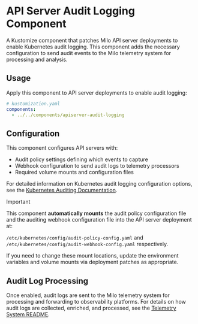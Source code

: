 # API Server Audit Logging Component

A Kustomize component that patches Milo API server deployments to enable
Kubernetes audit logging. This component adds the necessary configuration to
send audit events to the Milo telemetry system for processing and analysis.

## Usage

Apply this component to API server deployments to enable audit logging:

```yaml
# kustomization.yaml
components:
  - ../../components/apiserver-audit-logging
```

## Configuration

This component configures API servers with:
- Audit policy settings defining which events to capture
- Webhook configuration to send audit logs to telemetry processors
- Required volume mounts and configuration files

For detailed information on Kubernetes audit logging configuration options, see
the [Kubernetes Auditing Documentation](https://kubernetes.io/docs/tasks/debug/debug-cluster/audit/).

> [!IMPORTANT]
>
> This component **automatically mounts** the audit policy configuration file
> and the auditing webhook configuration file into the API server deployment at:
>
> `/etc/kubernetes/config/audit-policy-config.yaml` and
> `/etc/kubernetes/config/audit-webhook-config.yaml` respectively.
>
> If you need to change these mount locations, update the environment variables
> and volume mounts via deployment patches as appropriate.

## Audit Log Processing

Once enabled, audit logs are sent to the Milo telemetry system for processing
and forwarding to observability platforms. For details on how audit logs are
collected, enriched, and processed, see the
[Telemetry System README](../../telemetry/README.md).
